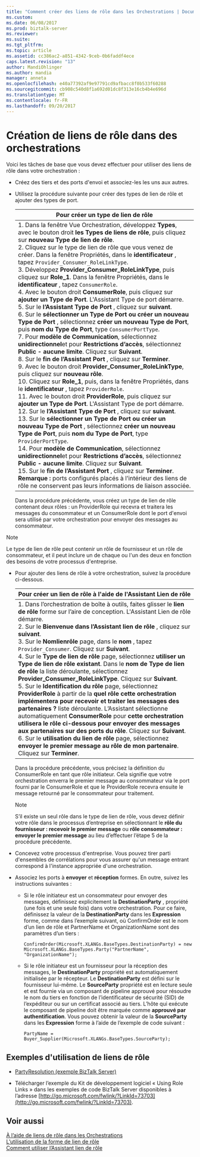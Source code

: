 ```yaml
---
title: "Comment créer des liens de rôle dans les Orchestrations | Documents Microsoft"
ms.custom: 
ms.date: 06/08/2017
ms.prod: biztalk-server
ms.reviewer: 
ms.suite: 
ms.tgt_pltfrm: 
ms.topic: article
ms.assetid: cc386ac2-a851-4342-9ceb-0b6faddf4ece
caps.latest.revision: "13"
author: MandiOhlinger
ms.author: mandia
manager: anneta
ms.openlocfilehash: e40a77392af9e97791cd9afbacc8f0b533f60288
ms.sourcegitcommit: cb908c540d8f1a692d01dc8f313e16cb4b4e696d
ms.translationtype: MT
ms.contentlocale: fr-FR
ms.lasthandoff: 09/20/2017
---
```

# <a name="how-to-create-role-links-in-orchestrations"></a>Création de liens de rôle dans des orchestrations
Voici les tâches de base que vous devez effectuer pour utiliser des liens de rôle dans votre orchestration :  
  
-   Créez des tiers et des ports d'envoi et associez-les les uns aux autres.  
  
-   Utilisez la procédure suivante pour créer des types de lien de rôle et ajouter des types de port.  
  
    |Pour créer un type de lien de rôle|  
    |--------------------------------|  
    |1.  Dans la fenêtre Vue Orchestration, développez **Types**, avec le bouton droit **les Types de liens de rôle**, puis cliquez sur **nouveau Type de lien de rôle**.<br />2.  Cliquez sur le type de lien de rôle que vous venez de créer. Dans la fenêtre Propriétés, dans le **identificateur** , tapez `Provider_Consumer_RoleLinkType`.<br />3.  Développez **Provider_Consumer_RoleLinkType**, puis cliquez sur **Role_1**. Dans la fenêtre Propriétés, dans le **identificateur** , tapez `ConsumerRole`.<br />4.  Avec le bouton droit **ConsumerRole**, puis cliquez sur **ajouter un Type de Port**. L'Assistant Type de port démarre.<br />5.  Sur le **l’Assistant Type de Port** , cliquez sur **suivant**.<br />6.  Sur le **sélectionner un Type de Port ou créer un nouveau Type de Port** , sélectionnez **créer un nouveau Type de Port**, puis **nom du Type de Port**, type `ConsumerPortType`.<br />7.  Pour **modèle de Communication**, sélectionnez **unidirectionnel**et pour **Restrictions d’accès**, sélectionnez **Public - aucune limite**. Cliquez sur **Suivant**.<br />8.  Sur le **fin de l’Assistant Port** , cliquez sur **Terminer**.<br />9. Avec le bouton droit **Provider_Consumer_RoleLinkType**, puis cliquez sur **nouveau rôle**.<br />10. Cliquez sur **Role_1**, puis, dans la fenêtre Propriétés, dans le **identificateur** , tapez `ProviderRole`.<br />11. Avec le bouton droit **ProviderRole**, puis cliquez sur **ajouter un Type de Port**. L'Assistant Type de port démarre.<br />12. Sur le **l’Assistant Type de Port** , cliquez sur **suivant**.<br />13. Sur le **sélectionner un Type de Port ou créer un nouveau Type de Port** , sélectionnez **créer un nouveau Type de Port**, puis **nom du Type de Port**, type `ProviderPortType`.<br />14. Pour **modèle de Communication**, sélectionnez **unidirectionnel**et pour **Restrictions d’accès**, sélectionnez **Public - aucune limite**. Cliquez sur **Suivant**.<br />15. Sur le **fin de l’Assistant Port** , cliquez sur **Terminer**. **Remarque :** ports configurés placés à l’intérieur des liens de rôle ne conservent pas leurs informations de liaison associée.|  
  
     Dans la procédure précédente, vous créez un type de lien de rôle contenant deux rôles : un ProviderRole qui recevra et traitera les messages du consommateur et un ConsumerRole dont le port d'envoi sera utilisé par votre orchestration pour envoyer des messages au consommateur.  
  
> [!NOTE]
>  Le type de lien de rôle peut contenir un rôle de fournisseur et un rôle de consommateur, et il peut inclure un de chaque ou l'un des deux en fonction des besoins de votre processus d'entreprise.  
  
-   Pour ajouter des liens de rôle à votre orchestration, suivez la procédure ci-dessous.  
  
    |Pour créer un lien de rôle à l'aide de l'Assistant Lien de rôle|  
    |---------------------------------------------------------|  
    |1.  Dans l’orchestration de boîte à outils, faites glisser le **lien de rôle** forme sur l’aire de conception. L'Assistant Lien de rôle démarre.<br />2.  Sur le **Bienvenue dans l’Assistant lien de rôle** , cliquez sur **suivant**.<br />3.  Sur le **Nomlienrôle** page, dans le **nom** , tapez `Provider_Consumer`. Cliquez sur **Suivant**.<br />4.  Sur le **Type de lien de rôle** page, sélectionnez **utiliser un Type de lien de rôle existant**. Dans le **nom de Type de lien de rôle** la liste déroulante, sélectionnez **Provider_Consumer_RoleLinkType**. Cliquez sur **Suivant**.<br />5.  Sur le **Identification du rôle** page, sélectionnez **ProviderRole** à partir de la **quel rôle cette orchestration implémentera pour recevoir et traiter les messages des partenaires ?** liste déroulante. L’Assistant sélectionne automatiquement **ConsumerRole** pour **cette orchestration utilisera le rôle ci-dessous pour envoyer des messages aux partenaires sur des ports du rôle**. Cliquez sur **Suivant**.<br />6.  Sur le **utilisation du lien de rôle** page, sélectionnez **envoyer le premier message au rôle de mon partenaire**. Cliquez sur **Terminer**.|  
  
     Dans la procédure précédente, vous précisez la définition du ConsumerRole en tant que rôle initiateur. Cela signifie que votre orchestration enverra le premier message au consommateur via le port fourni par le ConsumerRole et que le ProviderRole recevra ensuite le message retourné par le consommateur pour traitement.  
  
    > [!NOTE]
    >  S’il existe un seul rôle dans le type de lien de rôle, vous devez définir votre rôle dans le processus d’entreprise en sélectionnant le **rôle du fournisseur : recevoir le premier message** ou **rôle consommateur : envoyer le premier message** au lieu d’effectuer l’étape 5 de la procédure précédente.  
  
-   Concevez votre processus d'entreprise. Vous pouvez tirer parti d'ensembles de corrélations pour vous assurer qu'un message entrant correspond à l'instance appropriée d'une orchestration.  
  
-   Associez les ports à **envoyer** et **réception** formes. En outre, suivez les instructions suivantes :  
  
    -   Si le rôle initiateur est un consommateur pour envoyer des messages, définissez explicitement la **DestinationParty** , propriété (une fois et une seule fois) dans votre orchestration. Pour ce faire, définissez la valeur de la **DestinationParty** dans les **Expression** forme, comme dans l’exemple suivant, où ConfirmOrder est le nom d’un lien de rôle et PartnerName et OrganizationName sont des paramètres d’un tiers :  
  
        ```  
        ConfirmOrder(Microsoft.XLANGs.BaseTypes.DestinationParty) = new Microsoft.XLANGs.BaseTypes.Party("PartnerName", "OrganizationName");  
        ```  
  
    -   Si le rôle initiateur est un fournisseur pour la réception des messages, le **DestinationParty** propriété est automatiquement initialisée par le récepteur. Le **DestinationParty** est défini sur le fournisseur lui-même. Le **SourceParty** propriété est en lecture seule et est fournie via un composant de pipeline approuvé pour résoudre le nom du tiers en fonction de l’identificateur de sécurité (SID) de l’expéditeur ou sur un certificat associé au tiers. L’hôte qui exécute le composant de pipeline doit être marquée comme **approuvé par authentification**. Vous pouvez obtenir la valeur de la **SourceParty** dans les **Expression** forme à l’aide de l’exemple de code suivant :  
  
        ```  
        PartyName = Buyer_Supplier(Microsoft.XLANGs.BaseTypes.SourceParty);  
        ```  
  
## <a name="examples-of-using-role-links"></a>Exemples d'utilisation de liens de rôle  
  
-   [PartyResolution (exemple BizTalk Server)](../core/partyresolution-biztalk-server-sample.md)  
  
-   Télécharger l’exemple du Kit de développement logiciel « Using Role Links » dans les exemples de code BizTalk Server disponibles à l’adresse [http://go.microsoft.com/fwlink/?LinkId=73703](http://go.microsoft.com/fwlink/?LinkId=73703).  
  
## <a name="see-also"></a>Voir aussi  
 [À l’aide de liens de rôle dans les Orchestrations](../core/using-role-links-in-orchestrations.md)   
 [L’utilisation de la forme de lien de rôle](../core/how-to-use-the-role-link-shape.md)   
 [Comment utiliser l’Assistant lien de rôle](../core/how-to-use-the-role-link-wizard.md)